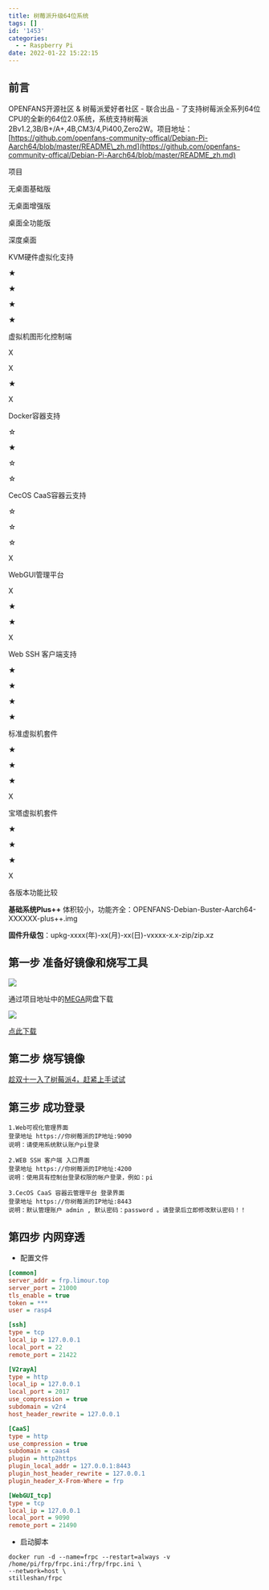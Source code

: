 ```yaml
---
title: 树莓派升级64位系统
tags: []
id: '1453'
categories:
  - - Raspberry Pi
date: 2022-01-22 15:22:15
---
```


## 前言

OPENFANS开源社区 & 树莓派爱好者社区 - 联合出品 - 了支持树莓派全系列64位CPU的全新的64位2.0系统，系统支持树莓派2Bv1.2,3B/B+/A+,4B,CM3/4,Pi400,Zero2W。项目地址：[https://github.com/openfans-community-offical/Debian-Pi-Aarch64/blob/master/README\_zh.md](https://github.com/openfans-community-offical/Debian-Pi-Aarch64/blob/master/README_zh.md)

项目

无桌面基础版

无桌面增强版

桌面全功能版

深度桌面

KVM硬件虚拟化支持

★

★

★

★

虚拟机图形化控制端

X

X

★

X

Docker容器支持

☆

★

☆

☆

CecOS CaaS容器云支持

☆

☆

☆

X

WebGUI管理平台

X

★

★

X

Web SSH 客户端支持

★

★

★

★

标准虚拟机套件

★

★

★

X

宝塔虚拟机套件

★

★

★

X

各版本功能比较

**基础系统Plus++** 体积较小，功能齐全：OPENFANS-Debian-Buster-Aarch64-XXXXXX-plus++.img

**固件升级包**：upkg-xxxx(年)-xx(月)-xx(日)-vxxxx-x.x-zip/zip.xz

## 第一步 准备好镜像和烧写工具

[![](https://img-cdn.limour.top/blog_wp/2022/01/image-10.png)](https://img-cdn.limour.top/blog_wp/2022/01/image-10.png)

通过项目地址中的[MEGA](https://mega.nz/folder/coVQAaZR#ifOeikkhJpGYw8B7vvlDOg)网盘下载

[![](https://img-cdn.limour.top/blog_wp/2022/01/image-11.png)](https://img-cdn.limour.top/blog_wp/2022/01/image-11.png)

[点此下载](https://limour.lanzouo.com/iTAO6z44y7e)

## 第二步 烧写镜像

[趁双十一入了树莓派4，赶紧上手试试](https://limour.top/409.html)

## 第三步 成功登录

```
1.Web可视化管理界面
登录地址 https://你树莓派的IP地址:9090
说明：请使用系统默认账户pi登录

2.WEB SSH 客户端 入口界面
登录地址 https://你树莓派的IP地址:4200
说明：使用具有控制台登录权限的帐户登录，例如：pi

3.CecOS CaaS 容器云管理平台 登录界面
登录地址 https://你树莓派的IP地址:8443
说明：默认管理账户 admin , 默认密码：password 。请登录后立即修改默认密码！！
```

## 第四步 内网穿透

*   配置文件

```ini
[common]
server_addr = frp.limour.top
server_port = 21000
tls_enable = true
token = ***
user = rasp4

[ssh]
type = tcp
local_ip = 127.0.0.1
local_port = 22
remote_port = 21422

[V2rayA]
type = http
local_ip = 127.0.0.1
local_port = 2017
use_compression = true
subdomain = v2r4
host_header_rewrite = 127.0.0.1

[CaaS]
type = http
use_compression = true
subdomain = caas4
plugin = http2https
plugin_local_addr = 127.0.0.1:8443
plugin_host_header_rewrite = 127.0.0.1
plugin_header_X-From-Where = frp

[WebGUI_tcp]
type = tcp
local_ip = 127.0.0.1
local_port = 9090
remote_port = 21490
```

*   启动脚本

```shell
docker run -d --name=frpc --restart=always -v /home/pi/frp/frpc.ini:/frp/frpc.ini \
--network=host \
stilleshan/frpc
```